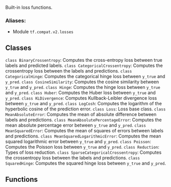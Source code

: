 Built-in loss functions.
### Aliases:
- Module `tf.compat.v2.losses`
## Classes
`class BinaryCrossentropy`: Computes the cross-entropy loss between true labels and predicted labels.
`class CategoricalCrossentropy`: Computes the crossentropy loss between the labels and predictions.
`class CategoricalHinge`: Computes the categorical hinge loss between `y_true` and `y_pred`.
`class CosineSimilarity`: Computes the cosine similarity between `y_true` and `y_pred`.
`class Hinge`: Computes the hinge loss between `y_true` and `y_pred`.
`class Huber`: Computes the Huber loss between `y_true` and `y_pred`.
`class KLDivergence`: Computes Kullback-Leibler divergence loss between `y_true` and `y_pred`.
`class LogCosh`: Computes the logarithm of the hyperbolic cosine of the prediction error.
`class Loss`: Loss base class.
`class MeanAbsoluteError`: Computes the mean of absolute difference between labels and predictions.
`class MeanAbsolutePercentageError`: Computes the mean absolute percentage error between `y_true` and `y_pred`.
`class MeanSquaredError`: Computes the mean of squares of errors between labels and predictions.
`class MeanSquaredLogarithmicError`: Computes the mean squared logarithmic error between `y_true` and `y_pred`.
`class Poisson`: Computes the Poisson loss between `y_true` and `y_pred`.
`class Reduction`: Types of loss reduction.
`class SparseCategoricalCrossentropy`: Computes the crossentropy loss between the labels and predictions.
`class SquaredHinge`: Computes the squared hinge loss between `y_true` and `y_pred`.
## Functions

